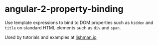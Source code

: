 # angular-2-property-binding

Use template expressions to bind to DOM properties such as `hidden` and `title` 
on standard HTML elements such as `div` and `span`.

Used by tutorials and examples at [lishman.io](http://lishman.io)
